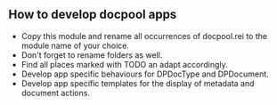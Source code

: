 ## How to develop docpool apps

- Copy this module and rename all occurrences of docpool.rei to the module name of your choice.
- Don't forget to rename folders as well.
- Find all places marked with TODO an adapt accordingly.
- Develop app specific behaviours for DPDocType and DPDocument.
- Develop app specific templates for the display of metadata and document actions.
